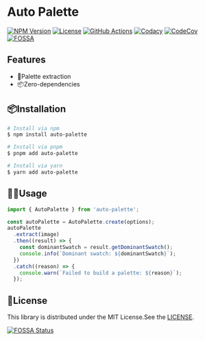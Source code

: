 # Auto Palette

[![NPM Version](https://img.shields.io/npm/v/auto-palette)](https://www.npmjs.com/package/auto-palette)
[![License](https://img.shields.io/npm/l/auto-palette)](https://github.com/t28hub/auto-palette/blob/main/LICENSE)
[![GitHub Actions](https://github.com/t28hub/auto-palette/actions/workflows/build.yml/badge.svg)](https://github.com/t28hub/c10e/actions/workflows/build.yml)
[![Codacy](https://app.codacy.com/project/badge/Grade/f133835017b04752aa3758dc62a8602e)](https://www.codacy.com/gh/t28hub/auto-palette/dashboard?utm_source=github.com&utm_medium=referral&utm_content=t28hub/auto-palette&utm_campaign=Badge_Grade)
[![CodeCov](https://codecov.io/gh/t28hub/auto-palette/branch/main/graph/badge.svg?token=F5obdWWvEt)](https://codecov.io/gh/t28hub/auto-palette)
[![FOSSA](https://app.fossa.com/api/projects/custom%2B14538%2Fgithub.com%2Ft28hub%2Fauto-palette.svg?type=shield)](https://app.fossa.com/projects/custom%2B14538%2Fgithub.com%2Ft28hub%2Fauto-palette?ref=badge_shield)

## Features

- 🎨Palette extraction
- 📦Zero-dependencies

## 📦Installation

```sh
# Install via npm
$ npm install auto-palette

# Install via pnpm
$ pnpm add auto-palette

# Install via yarn
$ yarn add auto-palette
```

## 👨‍💻Usage

```typescript
import { AutoPalette } from 'auto-palette';

const autoPalette = AutoPalette.create(options);
autoPalette
  .extract(image)
  .then((result) => {
    const dominantSwatch = result.getDominantSwatch();
    console.info(`Dominant swatch: ${dominantSwatch}`);
  })
  .catch((reason) => {
    console.warn(`Failed to build a palette: ${reason}`);
  });
```

## 📜License

This library is distributed under the MIT License.See the [LICENSE](https://github.com/t28hub/auto-palette/blob/main/LICENSE).

[![FOSSA Status](https://app.fossa.com/api/projects/custom%2B14538%2Fgithub.com%2Ft28hub%2Fauto-palette.svg?type=large)](https://app.fossa.com/projects/custom%2B14538%2Fgithub.com%2Ft28hub%2Fauto-palette?ref=badge_large)
